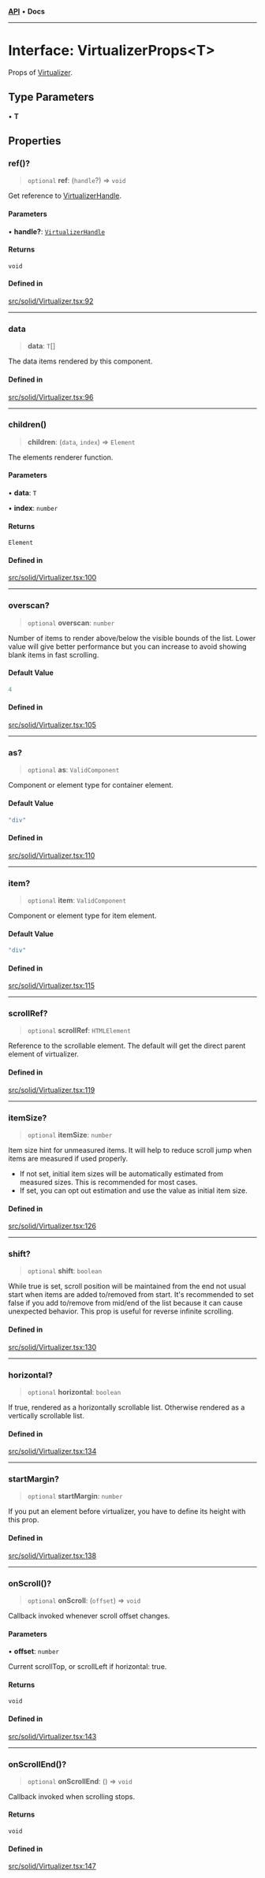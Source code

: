 [**API**](../../API.md) • **Docs**

***

# Interface: VirtualizerProps\<T\>

Props of [Virtualizer](../functions/Virtualizer.md).

## Type Parameters

• **T**

## Properties

### ref()?

> `optional` **ref**: (`handle`?) => `void`

Get reference to [VirtualizerHandle](VirtualizerHandle.md).

#### Parameters

• **handle?**: [`VirtualizerHandle`](VirtualizerHandle.md)

#### Returns

`void`

#### Defined in

[src/solid/Virtualizer.tsx:92](https://github.com/inokawa/virtua/blob/32f9f6b9c3b95459050bec74dc68e5e83f575685/src/solid/Virtualizer.tsx#L92)

***

### data

> **data**: `T`[]

The data items rendered by this component.

#### Defined in

[src/solid/Virtualizer.tsx:96](https://github.com/inokawa/virtua/blob/32f9f6b9c3b95459050bec74dc68e5e83f575685/src/solid/Virtualizer.tsx#L96)

***

### children()

> **children**: (`data`, `index`) => `Element`

The elements renderer function.

#### Parameters

• **data**: `T`

• **index**: `number`

#### Returns

`Element`

#### Defined in

[src/solid/Virtualizer.tsx:100](https://github.com/inokawa/virtua/blob/32f9f6b9c3b95459050bec74dc68e5e83f575685/src/solid/Virtualizer.tsx#L100)

***

### overscan?

> `optional` **overscan**: `number`

Number of items to render above/below the visible bounds of the list. Lower value will give better performance but you can increase to avoid showing blank items in fast scrolling.

#### Default Value

```ts
4
```

#### Defined in

[src/solid/Virtualizer.tsx:105](https://github.com/inokawa/virtua/blob/32f9f6b9c3b95459050bec74dc68e5e83f575685/src/solid/Virtualizer.tsx#L105)

***

### as?

> `optional` **as**: `ValidComponent`

Component or element type for container element.

#### Default Value

```ts
"div"
```

#### Defined in

[src/solid/Virtualizer.tsx:110](https://github.com/inokawa/virtua/blob/32f9f6b9c3b95459050bec74dc68e5e83f575685/src/solid/Virtualizer.tsx#L110)

***

### item?

> `optional` **item**: `ValidComponent`

Component or element type for item element.

#### Default Value

```ts
"div"
```

#### Defined in

[src/solid/Virtualizer.tsx:115](https://github.com/inokawa/virtua/blob/32f9f6b9c3b95459050bec74dc68e5e83f575685/src/solid/Virtualizer.tsx#L115)

***

### scrollRef?

> `optional` **scrollRef**: `HTMLElement`

Reference to the scrollable element. The default will get the direct parent element of virtualizer.

#### Defined in

[src/solid/Virtualizer.tsx:119](https://github.com/inokawa/virtua/blob/32f9f6b9c3b95459050bec74dc68e5e83f575685/src/solid/Virtualizer.tsx#L119)

***

### itemSize?

> `optional` **itemSize**: `number`

Item size hint for unmeasured items. It will help to reduce scroll jump when items are measured if used properly.

- If not set, initial item sizes will be automatically estimated from measured sizes. This is recommended for most cases.
- If set, you can opt out estimation and use the value as initial item size.

#### Defined in

[src/solid/Virtualizer.tsx:126](https://github.com/inokawa/virtua/blob/32f9f6b9c3b95459050bec74dc68e5e83f575685/src/solid/Virtualizer.tsx#L126)

***

### shift?

> `optional` **shift**: `boolean`

While true is set, scroll position will be maintained from the end not usual start when items are added to/removed from start. It's recommended to set false if you add to/remove from mid/end of the list because it can cause unexpected behavior. This prop is useful for reverse infinite scrolling.

#### Defined in

[src/solid/Virtualizer.tsx:130](https://github.com/inokawa/virtua/blob/32f9f6b9c3b95459050bec74dc68e5e83f575685/src/solid/Virtualizer.tsx#L130)

***

### horizontal?

> `optional` **horizontal**: `boolean`

If true, rendered as a horizontally scrollable list. Otherwise rendered as a vertically scrollable list.

#### Defined in

[src/solid/Virtualizer.tsx:134](https://github.com/inokawa/virtua/blob/32f9f6b9c3b95459050bec74dc68e5e83f575685/src/solid/Virtualizer.tsx#L134)

***

### startMargin?

> `optional` **startMargin**: `number`

If you put an element before virtualizer, you have to define its height with this prop.

#### Defined in

[src/solid/Virtualizer.tsx:138](https://github.com/inokawa/virtua/blob/32f9f6b9c3b95459050bec74dc68e5e83f575685/src/solid/Virtualizer.tsx#L138)

***

### onScroll()?

> `optional` **onScroll**: (`offset`) => `void`

Callback invoked whenever scroll offset changes.

#### Parameters

• **offset**: `number`

Current scrollTop, or scrollLeft if horizontal: true.

#### Returns

`void`

#### Defined in

[src/solid/Virtualizer.tsx:143](https://github.com/inokawa/virtua/blob/32f9f6b9c3b95459050bec74dc68e5e83f575685/src/solid/Virtualizer.tsx#L143)

***

### onScrollEnd()?

> `optional` **onScrollEnd**: () => `void`

Callback invoked when scrolling stops.

#### Returns

`void`

#### Defined in

[src/solid/Virtualizer.tsx:147](https://github.com/inokawa/virtua/blob/32f9f6b9c3b95459050bec74dc68e5e83f575685/src/solid/Virtualizer.tsx#L147)
